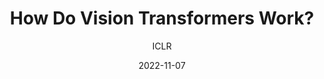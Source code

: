 ---
layout: seminar-post
title: "How Do Vision Transformers Work?"
subtitle: 'ICLR'
categories: Computer Vision
tags: [Representation]
date: 2022-11-07
pdf_url: 'https://drive.google.com/file/d/1OkFXZ7R8hMtlSVaSJVQlr0e59fp1MBJ6/view?usp=sharing'
---